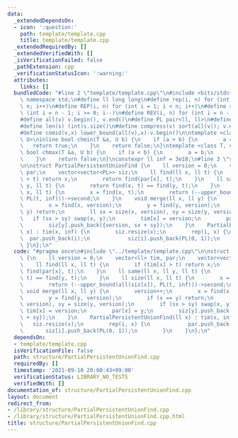 ```yaml
---
data:
  _extendedDependsOn:
  - icon: ':question:'
    path: template/template.cpp
    title: template/template.cpp
  _extendedRequiredBy: []
  _extendedVerifiedWith: []
  _isVerificationFailed: false
  _pathExtension: cpp
  _verificationStatusIcon: ':warning:'
  attributes:
    links: []
  bundledCode: "#line 2 \"template/template.cpp\"\n#include <bits/stdc++.h>\nusing\
    \ namespace std;\n#define ll long long\n#define rep(i, n) for (int i = 0; i <\
    \ n; i++)\n#define REP(i, n) for (int i = 1; i < n; i++)\n#define rev(i, n) for\
    \ (int i = n - 1; i >= 0; i--)\n#define REV(i, n) for (int i = n - 1; i > 0; i--)\n\
    #define all(v) v.begin(), v.end()\n#define PL pair<ll, ll>\n#define PI pair<int,int>\n\
    #define len(s) (int)s.size()\n#define compress(v) sort(all(v)); v.erase(unique(all(v)),v.end());\n\
    #define comid(v,x) lower_bound(all(v),x)-v.begin()\n\ntemplate <class T, class\
    \ U>\ninline bool chmin(T &a, U b) {\n    if (a > b) {\n        a = b;\n     \
    \   return true;\n    }\n    return false;\n}\ntemplate <class T, class U>\ninline\
    \ bool chmax(T &a, U b) {\n    if (a < b) {\n        a = b;\n        return true;\n\
    \    }\n    return false;\n}\nconstexpr ll inf = 3e18;\n#line 3 \"structure/PartialPersistentUnionFind.cpp\"\
    \n\nstruct PartialPersistentUnionFind {\n    ll version = 0;\n    vector<ll> tim,\
    \ par;\n    vector<vector<PL>> siz;\n    ll find(ll x, ll t) {\n        if (tim[x]\
    \ > t) return x;\n        return find(par[x], t);\n    }\n    ll same(ll x, ll\
    \ y, ll t) {\n        return find(x, t) == find(y, t);\n    }\n    ll size(ll\
    \ x, ll t) {\n        x = find(x, t);\n        return (--upper_bound(all(siz[x]),\
    \ PL(t, inf)))->second;\n    }\n    void merge(ll x, ll y) {\n        version++;\n\
    \        x = find(x, version);\n        y = find(y, version);\n        if (x ==\
    \ y) return;\n        ll sx = size(x, version), sy = size(y, version);\n     \
    \   if (sx > sy) swap(x, y);\n        tim[x] = version;\n        par[x] = y;\n\
    \        siz[y].push_back({version, sx + sy});\n    }\n    PartialPersistentUnionFind(ll\
    \ x) : tim(x, inf) {\n        siz.resize(x);\n        rep(i, x) {\n          \
    \  par.push_back(i);\n            siz[i].push_back(PL(0, 1));\n        }\n   \
    \ }\n};\n"
  code: "#pragma once\n#include \"../template/template.cpp\"\n\nstruct PartialPersistentUnionFind\
    \ {\n    ll version = 0;\n    vector<ll> tim, par;\n    vector<vector<PL>> siz;\n\
    \    ll find(ll x, ll t) {\n        if (tim[x] > t) return x;\n        return\
    \ find(par[x], t);\n    }\n    ll same(ll x, ll y, ll t) {\n        return find(x,\
    \ t) == find(y, t);\n    }\n    ll size(ll x, ll t) {\n        x = find(x, t);\n\
    \        return (--upper_bound(all(siz[x]), PL(t, inf)))->second;\n    }\n   \
    \ void merge(ll x, ll y) {\n        version++;\n        x = find(x, version);\n\
    \        y = find(y, version);\n        if (x == y) return;\n        ll sx = size(x,\
    \ version), sy = size(y, version);\n        if (sx > sy) swap(x, y);\n       \
    \ tim[x] = version;\n        par[x] = y;\n        siz[y].push_back({version, sx\
    \ + sy});\n    }\n    PartialPersistentUnionFind(ll x) : tim(x, inf) {\n     \
    \   siz.resize(x);\n        rep(i, x) {\n            par.push_back(i);\n     \
    \       siz[i].push_back(PL(0, 1));\n        }\n    }\n};\n"
  dependsOn:
  - template/template.cpp
  isVerificationFile: false
  path: structure/PartialPersistentUnionFind.cpp
  requiredBy: []
  timestamp: '2021-09-10 20:00:43+09:00'
  verificationStatus: LIBRARY_NO_TESTS
  verifiedWith: []
documentation_of: structure/PartialPersistentUnionFind.cpp
layout: document
redirect_from:
- /library/structure/PartialPersistentUnionFind.cpp
- /library/structure/PartialPersistentUnionFind.cpp.html
title: structure/PartialPersistentUnionFind.cpp
---
```

